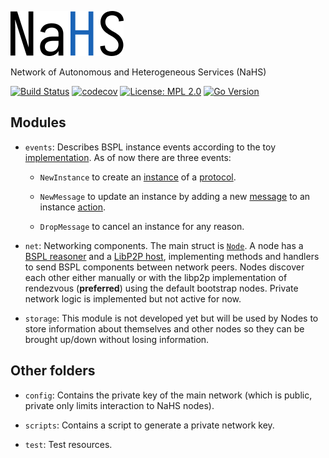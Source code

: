 ![NaHS logo][logo]

Network of Autonomous and Heterogeneous Services (NaHS)

[![Build Status](https://travis-ci.com/mikelsr/nahs.svg?token=736yMuj6XUy7yCEvSpBB&branch=master)](https://travis-ci.com/mikelsr/nahs)
[![codecov](https://codecov.io/gh/mikelsr/nahs/branch/master/graph/badge.svg?token=PSTZ46XN7Q)](https://codecov.io/gh/mikelsr/nahs)
[![License: MPL 2.0](https://img.shields.io/badge/License-MPL%202.0-brightgreen.svg)](https://opensource.org/licenses/MPL-2.0)
[![Go Version](https://img.shields.io/github/go-mod/go-version/mikelsr/nahs)](https://github.com/mikelsr/nahs/blob/master/go.mod)


## Modules

* `events`: Describes BSPL instance events according to the toy [implementation](https://github.com/mikelsr/bspl/tree/master/implementation). As of now there are three events:

  * `NewInstance` to create an [instance](https://github.com/mikelsr/bspl/blob/master/bspl.go#L27) of a [protocol](https://github.com/mikelsr/bspl/blob/master/bspl.go#L20).

  * `NewMessage` to update an instance by adding a new [message](https://github.com/mikelsr/bspl/blob/master/bspl.go#L29) to an instance [action](https://github.com/mikelsr/bspl/blob/master/bspl.go#L14).

  * `DropMessage` to cancel an instance for any reason.

* `net`: Networking components. The main struct is [`Node`](https://github.com/mikelsr/nahs/blob/master/net/node.go). A node has a [BSPL reasoner](https://github.com/mikelsr/bspl/blob/master/bspl.go#L25) and a [LibP2P host](https://github.com/libp2p/go-libp2p-core/blob/master/host/host.go), implementing methods and handlers to send BSPL components between network peers. Nodes discover each other either manually or with the libp2p implementation of rendezvous (**preferred**) using the default bootstrap nodes. Private network logic is implemented but not active for now.

* `storage`: This module is not developed yet but will be used by Nodes to store information about themselves
and other nodes so they can be brought up/down without losing information.

## Other folders

* `config`: Contains the private key of the main network (which is public, private only limits interaction
to NaHS nodes).

* `scripts`: Contains a script to generate a private network key.

* `test`: Test resources.

[logo]: .res/img/nahs.png "NaHS logo"
